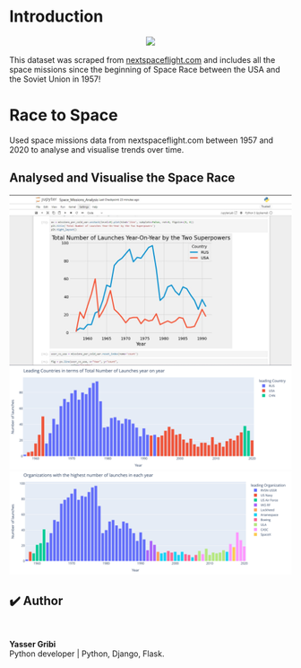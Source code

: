 # Introduction

<center><img src="https://i.imgur.com/9hLRsjZ.jpg" height=400></center>

This dataset was scraped from [nextspaceflight.com](https://nextspaceflight.com/launches/past/?page=1) and includes all the space missions since the beginning of Space Race between the USA and the Soviet Union in 1957!

# Race to Space

Used space missions data from nextspaceflight.com between 1957 and 2020 to analyse and visualise trends over time.

## Analysed and Visualise the Space Race

![Cold_War_Rivalry](Cold_War_Rivalry.JPG)
![leading_country](img/leading_country.svg)
![leading_Organization](img/leading_Organization.svg)

## ✔️ Author

<img style="border-radius: 50%;" src="https://github.com/yassergribi.png" width="100px;" alt=""/>
<br>
  
<p>
<b>Yasser Gribi</b><br>Python developer | Python, Django, Flask.</p>



